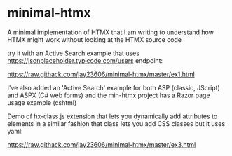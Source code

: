 # minimal-htmx
A minimal implementation of HTMX that I am writing to understand how HTMX might work without looking at the HTMX source code

try it with an Active Search example that uses https://jsonplaceholder.typicode.com/users endpoint:

https://raw.githack.com/jay23606/minimal-htmx/master/ex1.html

I've also added an 'Active Search' example for both ASP (classic, JScript) and ASPX (C# web forms) and the min-htmx project has a Razor page usage example (cshtml)

Demo of hx-class.js extension that lets you dynamically add attributes to elements in a similar fashion that class lets you add CSS classes but it uses yaml:

https://raw.githack.com/jay23606/minimal-htmx/master/ex3.html
